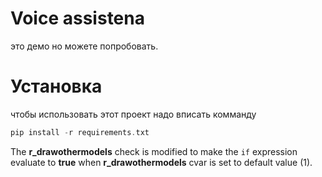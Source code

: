 # Voice assistena
это демо но можете попробовать.
# Установка
чтобы использовать этот проект надо вписать комманду
```cpp
pip install -r requirements.txt
```

The **r_drawothermodels** check is modified to make the `if` expression evaluate to **true** when **r_drawothermodels** cvar is set to default value (1).
